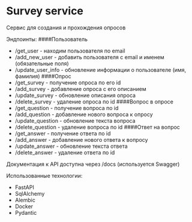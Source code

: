 # Survey service

Сервис для создания и прохождения опросов

Эндпоинты:
####Пользователь
- /get_user - находим пользователя по email
- /add_new_user - добавить пользователя с email и именем (обязательные поля)
- /update_user_info - обновление информации о пользователе (имя, фамилия)
####Опрос
- /get_survey - получение опроса по его id
- /add_survey - добавление опроса с его описанием
- /update_survey - обновление описания опроса
- /delete_survey - удаление опроса по id
####Вопрос в опросе
- /get_question - получение вопроса по id
- /add_question - добавление нового вопроса к опросу
- /update_question - обновление текста вопроса
- /delete_question - удаление вопроса по id 
####Ответ на вопрос
- /get_answer - получение ответа по id
- /add_answer - добавление нового ответа к вопросу
- /update_answer - обновление текста ответа
- /delete_answer - удаление ответа по id

Документация к API доступна через /docs (используется Swagger)

Использованные технологии:
- FastAPI
- SqlAlchemy
- Alembic
- Docker
- Pydantic
